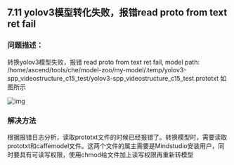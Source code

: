## 7.11 yolov3模型转化失败，报错read proto from text ret fail
### 问题描述：
转换yolov3模型失败，报错
read proto from text ret fail, model path: /home/ascend/tools/che/model-zoo/my-model/.temp/yolov3-spp_videostructure_c15_test/yolov3-spp_videostructure_c15_test.prototxt
如图所示

![img](https://gitee.com/Atlas200DK/FAQ/raw/master/part7/img/7-11-1.jfif)
### 解决方法
根据报错日志分析，读取prototxt文件的时候已经报错了。转换模型时，需要读取prototxt和caffemodel文件。这两个文件的属主需要是Mindstudio安装用户，同时要具有可读写权限，使用chmod给文件加上读写权限再重新转模型
